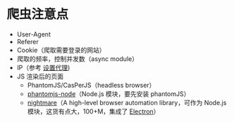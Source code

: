 # 爬虫注意点

- User-Agent
- Referer
- Cookie（爬取需要登录的网站）
- 爬取的频率，控制并发数（async module）
- IP（参考 [设置代理](https://github.com/hanzichi/funny-node/tree/master/proxy))
- JS 渲染后的页面
	- PhantomJS/CasPerJS（headless browser）
	- [phantomjs-node](https://github.com/amir20/phantomjs-node)（Node.js 模块，要先安装 phantomJS）
	- [nightmare](https://github.com/segmentio/nightmare)（A high-level browser automation library，可作为 Node.js 模块，这货有点大，100+M，集成了 [Electron](http://electron.atom.io/)）
